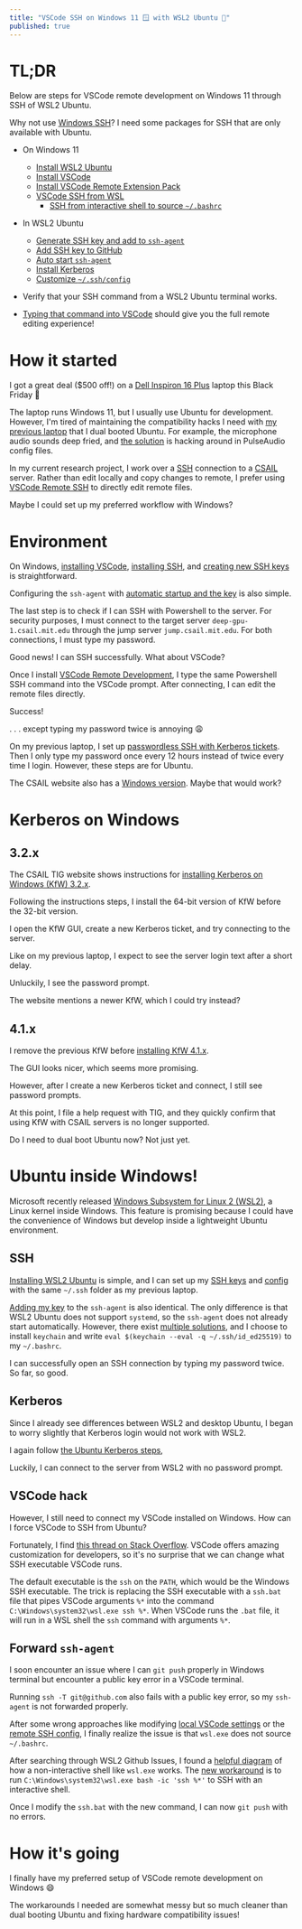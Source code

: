 ```yaml
---
title: "VSCode SSH on Windows 11 🪟 with WSL2 Ubuntu 🐧"
published: true
---
```


# TL;DR

Below are steps for VSCode remote development on Windows 11 through SSH of WSL2 Ubuntu.

Why not use
[Windows SSH](https://docs.microsoft.com/en-us/windows-server/administration/openssh/openssh_install_firstuse)?
I need some packages for SSH that are only available with Ubuntu.

-   On Windows 11

    -   [Install WSL2 Ubuntu](https://docs.microsoft.com/en-us/windows/wsl/install)
    -   [Install VSCode](https://code.visualstudio.com/docs/setup/windows)
    -   [Install VSCode Remote Extension Pack](https://marketplace.visualstudio.com/items?itemName=ms-vscode-remote.vscode-remote-extensionpack)
    -   [VSCode SSH from WSL](https://stackoverflow.com/a/66048792/10039100)
        -   [SSH from interactive shell to source `~/.bashrc`](https://stackoverflow.com/a/70321075/10039100)

-   In WSL2 Ubuntu

    -   [Generate SSH key and add to `ssh-agent`](https://docs.github.com/en/authentication/connecting-to-github-with-ssh/generating-a-new-ssh-key-and-adding-it-to-the-ssh-agent)
    -   [Add SSH key to GitHub](https://docs.github.com/en/authentication/connecting-to-github-with-ssh/adding-a-new-ssh-key-to-your-github-account)
    -   [Auto start `ssh-agent`](https://stackoverflow.com/a/24902046/10039100)
    -   [Install Kerberos](https://tig.csail.mit.edu/operating-systems/csail-ubuntu/kerberos-gnu-linux/)
    -   [Customize `~/.ssh/config`](https://tig.csail.mit.edu/operating-systems/csail-ubuntu/kerberos-gnu-linux/)

-   Verify that your SSH command from a WSL2 Ubuntu terminal works.
-   [Typing that command into VSCode](https://code.visualstudio.com/docs/remote/ssh#_connect-to-a-remote-host) should give you the full remote editing experience!

# How it started

I got a great deal ($500 off!) on a
[Dell Inspiron 16 Plus](https://www.dell.com/en-us/shop/dell-laptops/inspiron-16-plus-laptop/spd/inspiron-16-7610-laptop/nn7610eyvoh)
laptop this Black Friday 🤑

The laptop runs Windows 11, but I usually use Ubuntu for development.
However, I'm tired of maintaining the compatibility hacks I need with
[my previous laptop](https://www.lenovo.com/us/en/outletus/laptops/ideapad/ideapad-300-series/Ideapad-320-Touch-15-Intel/p/88IP3000844)
that I dual booted Ubuntu.
For example, the microphone audio sounds deep fried, and
[the solution](https://gist.github.com/Therises/d2e91c81af1574f9069635d520fdc7ec)
is hacking around in PulseAudio config files.

In my current research project, I work over a
[SSH](https://www.ssh.com/academy/ssh) connection to a
[CSAIL](https://www.csail.mit.edu/) server.
Rather than edit locally and copy changes to remote, I prefer using
[VSCode Remote SSH](https://code.visualstudio.com/docs/remote/ssh)
to directly edit remote files.

Maybe I could set up my preferred workflow with Windows?

# Environment

On Windows,
[installing VSCode](https://code.visualstudio.com/docs/setup/windows),
[installing SSH](https://docs.microsoft.com/en-us/windows-server/administration/openssh/openssh_install_firstuse#install-openssh-using-windows-settings), and
[creating new SSH keys](https://docs.microsoft.com/en-us/windows-server/administration/openssh/openssh_keymanagement)
is straightforward.

Configuring the `ssh-agent` with
[automatic startup and the key](https://dmtavt.com/post/2020-08-03-ssh-agent-powershell/)
is also simple.

The last step is to check if I can SSH with Powershell to the server.
For security purposes, I must connect to the target server `deep-gpu-1.csail.mit.edu` through the jump server `jump.csail.mit.edu`.
For both connections, I must type my password.

Good news! I can SSH successfully.
What about VSCode?

Once I install
[VSCode Remote Development](https://code.visualstudio.com/docs/remote/remote-overview),
I type the same Powershell SSH command into the VSCode prompt.
After connecting, I can edit the remote files directly.

Success!

. . . except typing my password twice is annoying 😩

On my previous laptop, I set up
[passwordless SSH with Kerberos tickets](https://tig.csail.mit.edu/operating-systems/csail-ubuntu/kerberos-gnu-linux/).
Then I only type my password once every 12 hours instead of twice every time I login.
However, these steps are for Ubuntu.

The CSAIL website also has a
[Windows version](https://tig.csail.mit.edu/operating-systems/windows/kerberos-for-windows/).
Maybe that would work?

# Kerberos on Windows

## 3.2.x

The CSAIL TIG website shows instructions for
[installing Kerberos on Windows (KfW) 3.2.x](https://tig.csail.mit.edu/operating-systems/windows/kerberos-for-windows/).

Following the instructions steps, I install the 64-bit version of KfW before the 32-bit version.

I open the KfW GUI, create a new Kerberos ticket, and try connecting to the server.

Like on my previous laptop, I expect to see the server login text after a short delay.

Unluckily, I see the password prompt.

The website mentions a newer KfW, which I could try instead?

## 4.1.x

I remove the previous KfW before
[installing KfW 4.1.x](http://web.mit.edu/kerberos/kfw-4.1/kfw-4.1.html).

The GUI looks nicer, which seems more promising.

However, after I create a new Kerberos ticket and connect, I still see password prompts.

At this point, I file a help request with TIG, and they quickly confirm that using KfW with CSAIL servers is no longer supported.

Do I need to dual boot Ubuntu now?
Not just yet.

# Ubuntu inside Windows!

Microsoft recently released
[Windows Subsystem for Linux 2 (WSL2)](https://docs.microsoft.com/en-us/windows/wsl/about),
a Linux kernel inside Windows.
This feature is promising because I could have the convenience of Windows but develop inside a lightweight Ubuntu environment.

## SSH

[Installing WSL2 Ubuntu](https://docs.microsoft.com/en-us/windows/wsl/install)
is simple, and I can set up my
[SSH keys](https://docs.github.com/en/authentication/connecting-to-github-with-ssh/generating-a-new-ssh-key-and-adding-it-to-the-ssh-agent)
and
[config](https://tig.csail.mit.edu/operating-systems/csail-ubuntu/kerberos-gnu-linux/)
with the same `~/.ssh` folder as my previous laptop.

[Adding my key](https://docs.github.com/en/authentication/connecting-to-github-with-ssh/generating-a-new-ssh-key-and-adding-it-to-the-ssh-agent)
to the `ssh-agent` is also identical.
The only difference is that WSL2 Ubuntu does not support `systemd`, so the `ssh-agent` does not already start automatically.
However, there exist
[multiple solutions](https://unix.stackexchange.com/a/90869),
and I choose to install `keychain` and write `eval $(keychain --eval -q ~/.ssh/id_ed25519)` to my `~/.bashrc`.

I can successfully open an SSH connection by typing my password twice.
So far, so good.

## Kerberos

Since I already see differences between WSL2 and desktop Ubuntu, I began to worry slightly that Kerberos login would not work with WSL2.

I again follow
[the Ubuntu Kerberos steps](https://tig.csail.mit.edu/operating-systems/csail-ubuntu/kerberos-gnu-linux/),

Luckily, I can connect to the server from WSL2 with no password prompt.

## VSCode hack

However, I still need to connect my VSCode installed on Windows.
How can I force VSCode to SSH from Ubuntu?

Fortunately, I find [this thread on Stack Overflow](https://stackoverflow.com/questions/60150466/can-i-ssh-from-wsl-in-visual-studio-code).
VSCode offers amazing customization for developers, so it's no surprise that we can change what SSH executable VSCode runs.

The default executable is the `ssh` on the `PATH`, which would be the Windows SSH executable.
The trick is replacing the SSH executable with a `ssh.bat` file that pipes VSCode arguments `%*` into the command `C:\Windows\system32\wsl.exe ssh %*`.
When VSCode runs the `.bat` file, it will run in a WSL shell the `ssh` command with arguments `%*`.

## Forward `ssh-agent`

I soon encounter an issue where I can `git push` properly in Windows terminal but encounter a public key error in a VSCode terminal.

Running `ssh -T git@github.com` also fails with a public key error, so my `ssh-agent` is not forwarded properly.

After some wrong approaches like modifying [local VSCode settings](https://github.com/microsoft/vscode-remote-release/issues/2926) or the
[remote SSH config](https://github.com/Microsoft/vscode-remote-release/issues/16), I finally realize the issue is that `wsl.exe` does not source `~/.bashrc`.

After searching through WSL2 Github Issues, I found a [helpful diagram](https://github.com/microsoft/WSL/issues/6339) of how a non-interactive shell like `wsl.exe` works.
The [new workaround](https://github.com/microsoft/WSL/issues/5801)
is to run `C:\Windows\system32\wsl.exe bash -ic 'ssh %*'` to SSH with an interactive shell.

Once I modify the `ssh.bat` with the new command, I can now `git push` with no errors.

# How it's going

I finally have my preferred setup of VSCode remote development on Windows 😄

The workarounds I needed are somewhat messy but so much cleaner than dual booting Ubuntu and fixing hardware compatibility issues!
